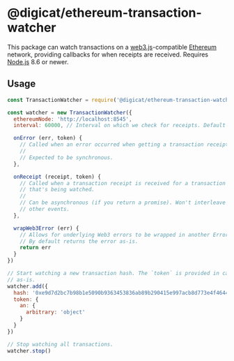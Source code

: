 # @digicat/ethereum-transaction-watcher

This package can watch transactions on a
[web3.js](https://github.com/ethereum/web3.js/)-compatible
[Ethereum](https://ethereum.org/) network, providing callbacks for when receipts
are received. Requires [Node.js](https://nodejs.org/en/) 8.6 or newer.

## Usage

```js
const TransactionWatcher = require('@digicat/ethereum-transaction-watcher')

const watcher = new TransactionWatcher({
  ethereumNode: 'http://localhost:8545',
  interval: 60000, // Interval on which we check for receipts. Default is 60s.

  onError (err, token) {
    // Called when an error occurred when getting a transaction receipt.
    //
    // Expected to be synchronous.
  },

  onReceipt (receipt, token) {
    // Called when a transaction receipt is received for a transaction hash
    // that's being watched.
    //
    // Can be asynchronous (if you return a promise). Won't interleave with
    // other events.
  },

  wrapWeb3Error (err) {
    // Allows for underlying Web3 errors to be wrapped in another Error class.
    // By default returns the error as-is.
    return err
  }
})

// Start watching a new transaction hash. The `token` is provided in callbacks
// as-is.
watcher.add({
  hash: '0xe9d7d2bc7b98b1e5090b9363453836ab89b290415e997acb8d773e4f46440c09',
  token: {
    an: {
      arbitrary: 'object'
    }
  }
})

// Stop watching all transactions.
watcher.stop()
```
